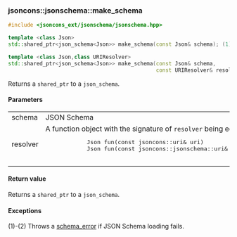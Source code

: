 ### jsoncons::jsonschema::make_schema

```cpp
#include <jsoncons_ext/jsonschema/jsonschema.hpp>

template <class Json>
std::shared_ptr<json_schema<Json>> make_schema(const Json& schema); (1)

template <class Json,class URIResolver>
std::shared_ptr<json_schema<Json>> make_schema(const Json& schema, 
                                               const URIResolver& resolver); (2)
```

Returns a `shared_ptr` to a `json_schema`.

#### Parameters

<table>
  <tr>
    <td>schema</td>
    <td>JSON Schema</td> 
  </tr>
  <tr>
    <td>resolver</td>
    <td>A function object with the signature of <code>resolver</code> being equivalent to 
    <pre>
            Json fun(const jsoncons::uri& uri)             (until 0.173.0) 
            Json fun(const jsoncons::jsonschema::uri& uri) (since 0.173.0) 
    </pre></td>   
  </tr>
</table>

#### Return value

Returns a `shared_ptr` to a `json_schema`.

#### Exceptions

(1)-(2) Throws a [schema_error](schema_error.md) if JSON Schema loading fails.


